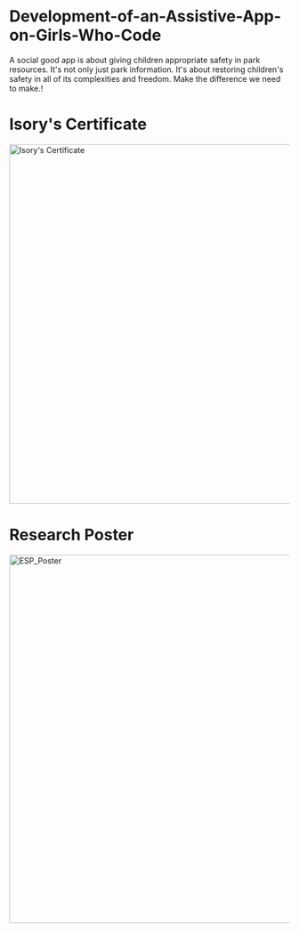 # Development-of-an-Assistive-App-on-Girls-Who-Code
A social good app is about giving children appropriate safety in park resources. It's not only just park information. It's about restoring children's safety in all of its complexities and freedom. Make the difference we need to make.!

# Isory's Certificate 

<img width="646" alt="Isory's Certificate " src="https://user-images.githubusercontent.com/103542108/171726398-596792a9-3cce-4aed-a9da-3893e3046657.png">

# Research Poster

<img width="662" alt="ESP_Poster" src="https://user-images.githubusercontent.com/103542108/171726411-479304ea-8864-4281-a98e-8d70df5ccc54.png">

